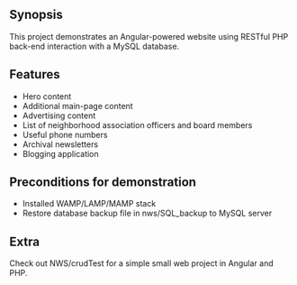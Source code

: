 ## Synopsis

This project demonstrates an Angular-powered website using 
  RESTful PHP back-end interaction with a MySQL database.

## Features
- Hero content
- Additional main-page content
- Advertising content
- List of neighborhood association officers and board members
- Useful phone numbers
- Archival newsletters
- Blogging application

## Preconditions for demonstration
- Installed WAMP/LAMP/MAMP stack
- Restore database backup file in nws/SQL_backup to MySQL server

## Extra

Check out NWS/crudTest for a simple small web project in Angular and PHP.
